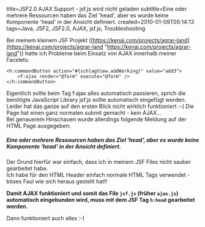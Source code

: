 title=JSF2.0 AJAX Support - jsf.js wird nicht geladen
subtitle=Eine oder mehrere Ressourcen haben das Ziel 'head', aber es wurde keine Komponente 'head' in der Ansicht definiert.
created=2010-01-09T05:14:13
tags=Java, JSF2, JSF2.0, AJAX, jsf.js, Troubleshooting

Bei meinem kleinem JSF Projekt ([https://kenai.com/projects/agrar-land](https://kenai.com/projects/agrar-land "https://kenai.com/projects/agrar-land")) hatte ich Probleme beim Einsatz von AJAX innerhalb meiner Facelets:


	<h:commandButton action="#{schlagView.addWorking}" value="add3">
	    <f:ajax render="@form" execute="@form" />
	</h:commandButton>

Eigentlich sollte beim Tag f:ajax alles automatisch passieren, sprich die benötigte JavaScript Library jsf.js sollte automatisch eingefügt werden.  
Leider hat das ganze auf den ersten Blick nicht wirklich funktioniert :-( Die Page hat einen ganz normalen submit gemacht - kein AJAX...  
Bei genauerem Hinschauen wurde allerdings folgende Meldung auf der HTML Page ausgegeben:


##### Eine oder mehrere Ressourcen haben das Ziel 'head', aber es wurde keine Komponente 'head' in der Ansicht definiert.

Der Grund hierfür war einfach, dass ich in meinem JSF Files nicht sauber gearbeitet habe.  
Ich habe für den HTML Header einfach normale HTML Tags verwendet - böses Faul wie sich heraus gestellt hat!!


**Damit AJAX funktioniert und somit das File `jsf.js` (früher `ajax.js`) automatisch eingebunden wird, muss mit dem JSF Tag `h:head` gearbeitet werden.**

Dann funktioniert auch alles :-)
